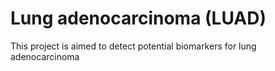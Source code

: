 # Lung adenocarcinoma (LUAD)
This project is aimed to detect potential biomarkers for lung adenocarcinoma
